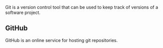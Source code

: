 <!-- # Git -->

Git is a version control tool that can be used to keep track of versions of a software project.

## GitHub

GitHub is an online service for hosting git repositories.
